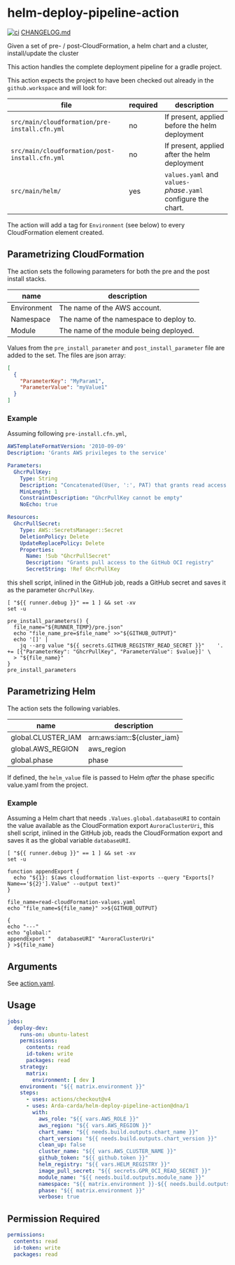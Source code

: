 # helm-deploy-pipeline-action

[![ci](https://github.com/Arda-cards/helm-deploy-pipeline-action/actions/workflows/ci.yaml/badge.svg?branch=main)](https://github.com/Arda-cards/helm-deploy-pipeline-action/actions/workflows/ci.yaml?query=branch%3Amain)
[CHANGELOG.md](CHANGELOG.md)

Given a set of pre- / post-CloudFormation, a helm chart and a cluster, install/update the cluster

This action handles the complete deployment pipeline for a gradle project.

This action expects the project to have been checked out already in the `github.workspace` and will look for:

| file                                           | required | description                                                    |
|------------------------------------------------|----------|----------------------------------------------------------------|
| `src/main/cloudformation/pre-install.cfn.yml`  | no       | If present, applied before the helm deployment                 |
| `src/main/cloudformation/post-install.cfn.yml` | no       | If present, applied after the helm deployment                  |
| `src/main/helm/`                               | yes      | `values.yaml` and `values-`*phase*`.yaml` configure the chart. |

The action will add a tag for `Environment` (see below) to every CloudFormation element created.

## Parametrizing CloudFormation

The action sets the following parameters for both the pre and the post install stacks.

| name        | description                             |
|-------------|-----------------------------------------|
| Environment | The name of the AWS account.            |
| Namespace   | The name of the namespace to deploy to. |
| Module      | The name of the module being deployed.  |

Values from the `pre_install_parameter` and `post_install_parameter` file are added to the set.
The files are json array:

```json
[
  {
    "ParameterKey": "MyParam1",
    "ParameterValue": "myValue1"
  }
]
```

### Example

Assuming following `pre-install.cfn.yml`,

```yaml
AWSTemplateFormatVersion: '2010-09-09'
Description: 'Grants AWS privileges to the service'

Parameters:
  GhcrPullKey:
    Type: String
    Description: "Concatenated(User, ':', PAT) that grants read access to GitHub OCI registry"
    MinLength: 1
    ConstraintDescription: "GhcrPullKey cannot be empty"
    NoEcho: true

Resources:
  GhcrPullSecret:
    Type: AWS::SecretsManager::Secret
    DeletionPolicy: Delete
    UpdateReplacePolicy: Delete
    Properties:
      Name: !Sub "GhcrPullSecret"
      Description: "Grants pull access to the GitHub OCI registry"
      SecretString: !Ref GhcrPullKey
```

this shell script, inlined in the GitHub job, reads a GitHub secret and saves it as the parameter `GhcrPullKey`.

```shell
[ "${{ runner.debug }}" == 1 ] && set -xv
set -u

pre_install_parameters() {
  file_name="${RUNNER_TEMP}/pre.json"
  echo "file_name_pre=$file_name" >>"${GITHUB_OUTPUT}"
  echo '[]' |
    jq --arg value "${{ secrets.GITHUB_REGISTRY_READ_SECRET }}"    '. += [{"ParameterKey": "GhcrPullKey", "ParameterValue": $value}]' \
  > "${file_name}"
}
pre_install_parameters
```

## Parametrizing Helm

The action sets the following variables.

| name               | description                 |
|--------------------|-----------------------------|
| global.CLUSTER_IAM | arn:aws:iam::${cluster_iam} |
| global.AWS_REGION  | aws_region                  |
| global.phase       | phase                       |

If defined, the `helm_value` file is passed to Helm *after* the phase specific value.yaml from the project.

### Example

Assuming a Helm chart that needs `.Values.global.databaseURI` to contain the value available as the CloudFormation export `AuroraClusterUri`,
this shell script, inlined in the GitHub job, reads the CloudFormation export and saves it as the global variable `databaseURI`.

```shell
[ "${{ runner.debug }}" == 1 ] && set -xv
set -u

function appendExport {
  echo "${1}: $(aws cloudformation list-exports --query "Exports[?Name=='${2}'].Value" --output text)"
}

file_name=read-cloudFormation-values.yaml
echo "file_name=${file_name}" >>${GITHUB_OUTPUT}

{
echo "---"
echo "global:"
appendExport "  databaseURI" "AuroraClusterUri"
} >${file_name}
```

## Arguments

See [action.yaml](action.yaml).

## Usage

```yaml
jobs:
  deploy-dev:
    runs-on: ubuntu-latest
    permissions:
      contents: read
      id-token: write
      packages: read
    strategy:
      matrix:
        environment: [ dev ]
    environment: "${{ matrix.environment }}"
    steps:
      - uses: actions/checkout@v4
      - uses: Arda-carda/helm-deploy-pipeline-action@dna/1
        with:
          aws_role: "${{ vars.AWS_ROLE }}"
          aws_region: "${{ vars.AWS_REGION }}"
          chart_name: "${{ needs.build.outputs.chart_name }}"
          chart_version: "${{ needs.build.outputs.chart_version }}"
          clean_up: false
          cluster_name: "${{ vars.AWS_CLUSTER_NAME }}"
          github_token: "${{ github.token }}"
          helm_registry: "${{ vars.HELM_REGISTRY }}"
          image_pull_secret: "${{ secrets.GPR_OCI_READ_SECRET }}"
          module_name: "${{ needs.build.outputs.module_name }}"
          namespace: "${{ matrix.environment }}-${{ needs.build.outputs.module_name }}"
          phase: "${{ matrix.environment }}"
          verbose: true
```

## Permission Required

```yaml
permissions:
  contents: read
  id-token: write
  packages: read
```
